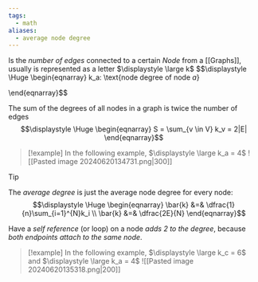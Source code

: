 ```yaml
---
tags:
  - math
aliases:
  - average node degree
---
```

Is the *number of edges* connected to a certain *Node* from a [[Graphs]], usually is represented as a letter $\displaystyle \large k$
$$\displaystyle \Huge \begin{eqnarray} 
k_a: \text{node degree of node $a$}

\end{eqnarray}$$

The sum of the degrees of all nodes in a graph is twice the number of edges
$$\displaystyle \Huge \begin{eqnarray} 
S = \sum_{v \in V} k_v = 2|E|
\end{eqnarray}$$

>[!example] 
>In the following example, $\displaystyle \large k_a = 4$
>![[Pasted image 20240620134731.png|300]]

>[!tip]
>The *average degree* is just the average node degree for every node:
>$$\displaystyle \Huge \begin{eqnarray} 
> \bar{k} &=& \dfrac{1}{n}\sum_{i=1}^{N}k_i \\
> \bar{k} &=& \dfrac{2E}{N}
>\end{eqnarray}$$

Have a *self reference* (or loop) on a node *adds 2 to the degree*, because *both endpoints attach to the same node*.

>[!example] 
>In the following example, $\displaystyle \large k_c = 6$ and $\displaystyle \large k_a = 4$ 
>![[Pasted image 20240620135318.png|200]]
